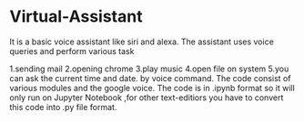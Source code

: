 # Virtual-Assistant
It is a basic voice assistant like siri and alexa. The assistant uses voice queries and perform various task 

1.sending mail
2.opening chrome
3.play music
4.open file on system 
5.you can ask the current time and date.
by voice command.
The code consist of various modules and the google voice.
The code is in .ipynb format so it will only run on Jupyter Notebook ,for other text-editiors you have to convert this code into .py file format.
